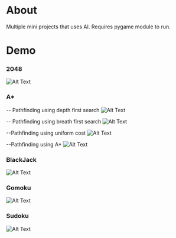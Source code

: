 # About

Multiple mini projects that uses AI. Requires pygame module to run.

# Demo

### 2048

![Alt Text](https://github.com/william-lui/Mini-Ai/blob/master/gif/2048.gif)

### A*

-- Pathfinding using depth first search
![Alt Text](https://github.com/william-lui/Mini-Ai/blob/master/gif/Dfs.gif)

-- Pathfinding using breath first search
![Alt Text](https://github.com/william-lui/Mini-Ai/blob/master/gif/Bfs.gif)

--Pathfinding using uniform cost
![Alt Text](https://github.com/william-lui/Mini-Ai/blob/master/gif/Ucs.gif)

--Pathfinding using A*
![Alt Text](https://github.com/william-lui/Mini-Ai/blob/master/gif/AStar.gif)

### BlackJack

![Alt Text](https://github.com/william-lui/Mini-Ai/blob/master/gif/Blackjack.gif)

### Gomoku

![Alt Text](https://github.com/william-lui/Mini-Ai/blob/master/gif/Gomoku.gif)

### Sudoku

![Alt Text](https://github.com/william-lui/Mini-Ai/blob/master/gif/Sudoku.gif)
